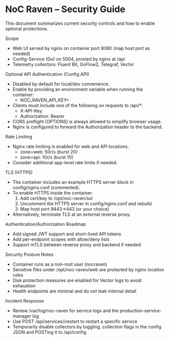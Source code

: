 # NoC Raven – Security Guide

This document summarizes current security controls and how to enable optional protections.

Scope
- Web UI served by nginx on container port 8080 (map host port as needed)
- Config-Service (Go) on 5004, proxied by nginx at /api
- Telemetry collectors: Fluent Bit, GoFlow2, Telegraf, Vector

Optional API Authentication (Config API)
- Disabled by default for local/dev convenience.
- Enable by providing an environment variable when running the container:
  - NOC_RAVEN_API_KEY=<your-strong-key>
- Clients must include one of the following on requests to /api/*:
  - X-API-Key: <your-strong-key>
  - Authorization: Bearer <your-strong-key>
- CORS preflight (OPTIONS) is always allowed to simplify browser usage.
- Nginx is configured to forward the Authorization header to the backend.

Rate Limiting
- Nginx rate limiting is enabled for web and API locations.
  - zone=web: 50r/s (burst 20)
  - zone=api: 10r/s (burst 10)
- Consider additional app-level rate limits if needed.

TLS (HTTPS)
- The container includes an example HTTPS server block in config/nginx.conf (commented).
- To enable HTTPS inside the container:
  1) Add cert/key to /opt/noc-raven/ssl
  2) Uncomment the HTTPS server in config/nginx.conf and rebuild
  3) Map host port 9443->443 (or your choice)
- Alternatively, terminate TLS at an external reverse proxy.

Authentication/Authorization Roadmap
- Add signed JWT support and short-lived API tokens
- Add per-endpoint scopes with allow/deny lists
- Support mTLS between reverse proxy and backend if needed

Security Posture Notes
- Container runs as a non-root user (nocraven)
- Sensitive files under /opt/noc-raven/web are protected by nginx location rules
- Disk protection measures are enabled for Vector logs to avoid exhaustion
- Health endpoints are minimal and do not leak internal detail

Incident Response
- Review /var/log/noc-raven for service logs and the production-service-manager log
- Use POST /api/services/<name>/restart to restart a specific service
- Temporarily disable collectors by toggling .collection flags in the config JSON and POSTing it to /api/config

